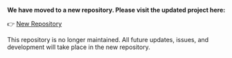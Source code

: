 **We have moved to a new repository. Please visit the updated project here:**

👉 [New Repository](https://github.com/NYCU-NLP/CMLGED)

This repository is no longer maintained. All future updates, issues, and development will take place in the new repository.

